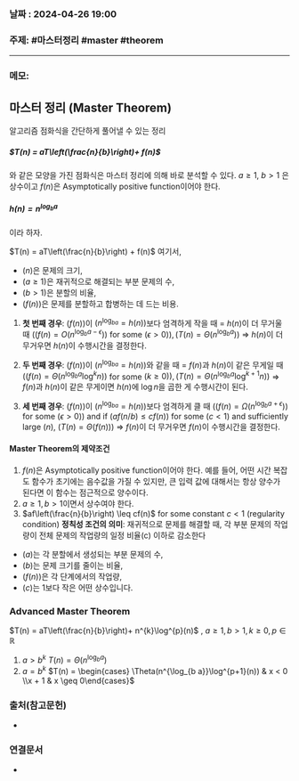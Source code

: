 
### 날짜 : 2024-04-26 19:00

### 주제: #마스터정리  #master #theorem

---
### 메모: 
## 마스터 정리 (Master Theorem)
알고리즘 점화식을 간단하게 풀어낼 수 있는 정리
##### $T(n) = aT\left(\frac{n}{b}\right)+ f(n)$
와 같은 모양을 가진 점화식은 마스터 정리에 의해 바로 분석할 수 있다.
$a \ge 1$, $b > 1$ 은 상수이고 $f(n)$은 Asymptotically positive function이어야 한다.
##### $h(n) = n^{\log_{b}{a}}$
이라 하자.

$T(n) = aT\left(\frac{n}{b}\right) + f(n)$
여기서,
- $(n)$은 문제의 크기,
- $(a \geq 1)$은 재귀적으로 해결되는 부분 문제의 수,
- $(b > 1)$은 분할의 비율,
- $(f(n))$은 문제를 분할하고 합병하는 데 드는 비용.

1. **첫 번째 경우**: $(f(n))$이 $(n^{\log_{b{a}}} = h(n))$보다 엄격하게 작을 때 
   = $h(n)$이 더 무거울 때
   $((f(n) = O(n^{\log_b{a}-\epsilon}))$ for some $(\epsilon > 0)), (T(n) = \Theta(n^{\log_b{a}}))$
   => $h(n)$이 더 무거우면 $h(n)$이 수행시간을 결정한다.
	
1. **두 번째 경우**: $(f(n))$이 $(n^{\log_{b{a}}} = h(n))$와 같을 때 
   = $f(n)$과 $h(n)$이 같은 무게일 때
   $((f(n) = \Theta(n^{\log_b{a}}\log^k{n}))$ for some $(k \geq 0)), (T(n) = \Theta(n^{\log_b{a}}\log^{k+1}{n}))$
   => $f(n)$과 $h(n)$이 같은 무게이면 $h(n)$에 $\log{n}$을 곱한 게 수행시간이 된다.
    
3. **세 번째 경우**: $(f(n))$이 $(n^{\log_{b{a}}} = h(n))$보다 엄격하게 클 때 
   $((f(n) = \Omega(n^{\log_b{a}+\epsilon}))$ for some $(\epsilon > 0))$ and 
   if $(af(n/b) \leq cf(n))$ for some $(c < 1)$ and sufficiently large $(n)$, 
   $(T(n) = \Theta(f(n)))$
   => $f(n)$이 더 무거우면 $f(n)$이 수행시간을 결정한다.
#### Master Theorem의 제약조건
1. $f(n)$은 Asymptotically positive function이어야 한다.
	예를 들어, 어떤 시간 복잡도 함수가 초기에는 음수값을 가질 수 있지만, 큰 입력 값에 대해서는 항상 양수가 된다면 이 함수는 점근적으로 양수이다.
2.  $a \geq 1, b > 1$이면서 상수여야 한다. 
3. $af\left(\frac{n}{b}\right) \leq cf(n)$ for some constant $c < 1$ (regularity condition)
	**정칙성 조건의 의미**: 재귀적으로 문제를 해결할 때, 각 부분 문제의 작업량이 전체 문제의 작업량의 일정 비율(c) 이하로 감소한다

- $(a)$는 각 분할에서 생성되는 부분 문제의 수,
- $(b)$는 문제 크기를 줄이는 비율,
- $(f(n))$은 각 단계에서의 작업량,
- $(c)$는 1보다 작은 어떤 상수입니다.

### Advanced Master Theorem
$T(n) = aT\left(\frac{n}{b}\right)+ n^{k}\log^{p}(n)$ , $a \geq 1, b > 1, k \geq 0, p \in \mathbb{R}$ 
1. $a> b^k$ 
   $T(n) = \Theta(n^{\log_b a})$ 
2. $a = b^k$
   $T(n) = \begin{cases} \Theta(n^{\log_{b a}}\log^{p+1}(n)) & x < 0 \\x + 1 & x \geq 0\end{cases}$ 

### 출처(참고문헌)
-

### 연결문서
-